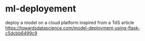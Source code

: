 # ml-deployement
deploy a model on a cloud platform
inspired from a TdS article
https://towardsdatascience.com/model-deployment-using-flask-c5dcbb6499c9
